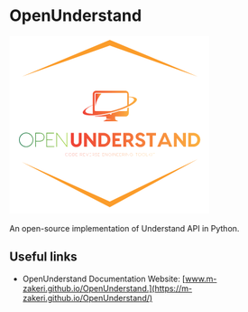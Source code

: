 # OpenUnderstand
![OpenUnderstand Logo](./docs/figs/OpenUnderstand_Logo.png)

An open-source implementation of Understand API in Python.

## Useful links

* OpenUnderstand Documentation Website: [www.m-zakeri.github.io/OpenUnderstand.](https://m-zakeri.github.io/OpenUnderstand/)
